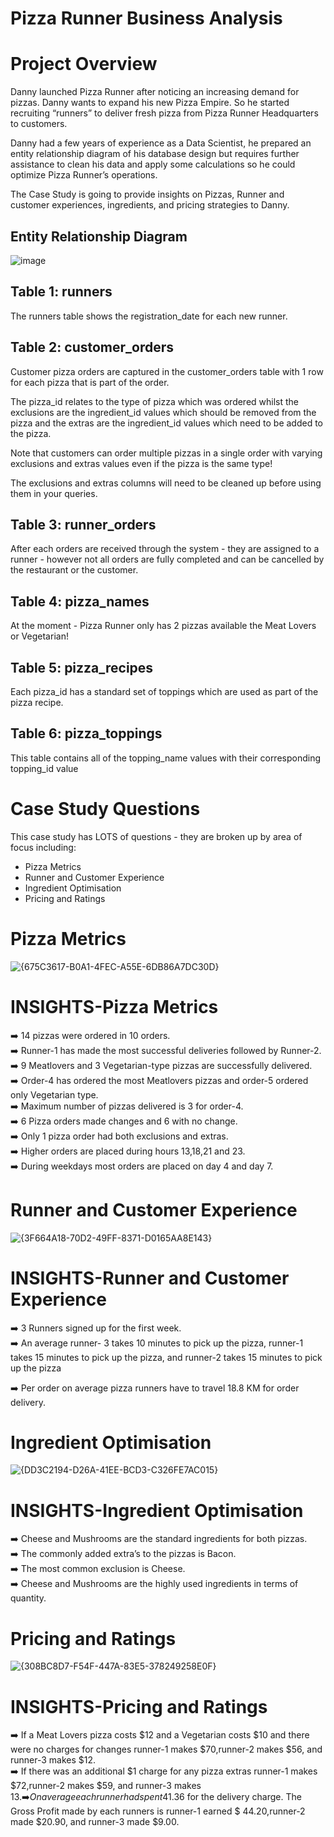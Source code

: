 # **Pizza Runner Business Analysis**

# **Project Overview**
Danny launched Pizza Runner after noticing an increasing demand for pizzas. 
Danny wants to expand his new Pizza Empire. 
So he started recruiting “runners” to deliver fresh pizza from Pizza Runner Headquarters to customers.

Danny had a few years of experience as a Data Scientist, he prepared an entity relationship diagram of his database design but requires further assistance to clean his data and apply some calculations so he could optimize Pizza Runner’s operations.

The Case Study is going to provide insights on Pizzas, Runner and customer experiences, ingredients, and pricing strategies to Danny.


## **Entity Relationship Diagram**
![image](https://github.com/user-attachments/assets/e3f14b62-cdad-4f7a-a7e0-b5601155d85c)

## **Table 1: runners**
The runners table shows the registration_date for each new runner.



## **Table 2: customer_orders**
Customer pizza orders are captured in the customer_orders table with 1 row for each  pizza that is part of the order.

The pizza_id relates to the type of pizza which was ordered whilst the exclusions are the ingredient_id values which should be removed from the pizza and the extras are the ingredient_id values which need to be added to the pizza.

Note that customers can order multiple pizzas in a single order with varying exclusions and extras values even if the pizza is the same type!

The exclusions and extras columns will need to be cleaned up before using them in your queries.

## **Table 3: runner_orders**
After each orders are received through the system - they are assigned to a runner - however not all orders are fully completed and can be cancelled by the restaurant or the customer.

## **Table 4: pizza_names**
At the moment - Pizza Runner only has 2 pizzas available the Meat Lovers or Vegetarian!

## **Table 5: pizza_recipes**
Each pizza_id has a standard set of toppings which are used as part of the pizza recipe.

## **Table 6: pizza_toppings**
This table contains all of the topping_name values with their corresponding topping_id value


# **Case Study Questions**
This case study has LOTS of questions - they are broken up by area of focus including:

- Pizza Metrics
- Runner and Customer Experience
- Ingredient Optimisation
- Pricing and Ratings

# **Pizza Metrics**

![{675C3617-B0A1-4FEC-A55E-6DB86A7DC30D}](https://github.com/user-attachments/assets/68826853-119e-4da5-9707-969edf8ecba6)

# **INSIGHTS-Pizza Metrics**
➡️ 14 pizzas were ordered in 10 orders.          
➡️ Runner-1 has made the most successful deliveries followed by Runner-2.            
➡️ 9 Meatlovers and 3 Vegetarian-type pizzas are successfully delivered.             
➡️ Order-4 has ordered the most Meatlovers pizzas and order-5 ordered only Vegetarian type.          
➡️ Maximum number of pizzas delivered is 3 for order-4.            
➡️ 6 Pizza orders made changes and 6 with no change.                
➡️ Only 1 pizza order had both exclusions and extras.                 
➡️ Higher orders are placed during hours 13,18,21 and 23.                                  
➡️ During weekdays most orders are placed on day 4 and day 7.        

     
# **Runner and Customer Experience**

![{3F664A18-70D2-49FF-8371-D0165AA8E143}](https://github.com/user-attachments/assets/440b7731-e860-4bc4-aa76-a1498f02e6b5)

# **INSIGHTS-Runner and Customer Experience**

➡️ 3 Runners signed up for the first week.                     
➡️ An average runner- 3 takes 10 minutes to pick up the pizza, runner-1 takes 15 minutes to pick up the pizza, and runner-2 takes 15 minutes to pick up the pizza 
        
➡️ Per order on average pizza runners have to travel 18.8 KM for order delivery.         


# **Ingredient Optimisation**

![{DD3C2194-D26A-41EE-BCD3-C326FE7AC015}](https://github.com/user-attachments/assets/36150d09-e0a5-4363-8180-8e50eb633a4a)

# **INSIGHTS-Ingredient Optimisation**

➡️ Cheese and Mushrooms are the standard ingredients for both pizzas.           
➡️ The commonly added extra’s to the pizzas is Bacon.              
➡️ The most common exclusion is Cheese.               
➡️ Cheese and Mushrooms are the highly used ingredients in terms of quantity.               

# **Pricing and Ratings**

![{308BC8D7-F54F-447A-83E5-378249258E0F}](https://github.com/user-attachments/assets/e67e972d-2a34-4a89-aa6b-a988c9db63cc)

# **INSIGHTS-Pricing and Ratings**

➡️ If a Meat Lovers pizza costs $12 and a Vegetarian costs $10 and there were no charges for changes  runner-1 makes $70,runner-2 makes $56, and runner-3 makes $12.                   
➡️ If there was an additional $1 charge for any pizza extras runner-1 makes $72,runner-2 makes $59, and runner-3 makes $13.              
➡️ On average each runner had spent 41.36$ for the delivery charge. The Gross Profit made by each runners is  runner-1 earned $ 44.20,runner-2 made $20.90, and runner-3 made $9.00.          




















